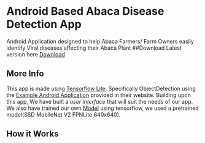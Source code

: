 # Android Based Abaca Disease Detection App
Android Application designed to help Abaca Farmers/ Farm Owners easily identify Viral diseases affecting their Abaca Plant
##Download Latest version here
[Download](https://play.google.com/store/apps/details?id=ph.gov.philfida.da.abacaplanddiseasedeteciontapplayout)

## More Info 
This app is made using [Tensorflow Lite](https://www.tensorflow.org/lite/). Specifically ObjectDetection using the [Example Android Application](https://github.com/tensorflow/examples/tree/master/lite/examples/object_detection/android) provided in their website. Building upon this app, We have built a _user interface_ that will suit the needs of our app. We also have trained our own [Model](https://github.com/Circoolbilog/Philfida-abaca-app/blob/main/app/src/main/assets/15ksteps2.tflite) using tensorflow, we used a pretrained model(SSD MobileNet V2 FPNLite 640x640).

## How it Works
